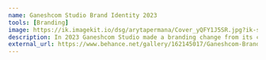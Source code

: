 ```yaml
---
name: Ganeshcom Studio Brand Identity 2023
tools: [Branding]
image: https://ik.imagekit.io/dsg/arytapermana/Cover_yQFY1J5SR.jpg?ik-sdk-version=javascript-1.4.3&updatedAt=1674636638939
description: In 2023 Ganeshcom Studio made a branding change from its company, here are the results of the project.
external_url: https://www.behance.net/gallery/162145017/Ganeshcom-Brand-Identity-2023
---
```


